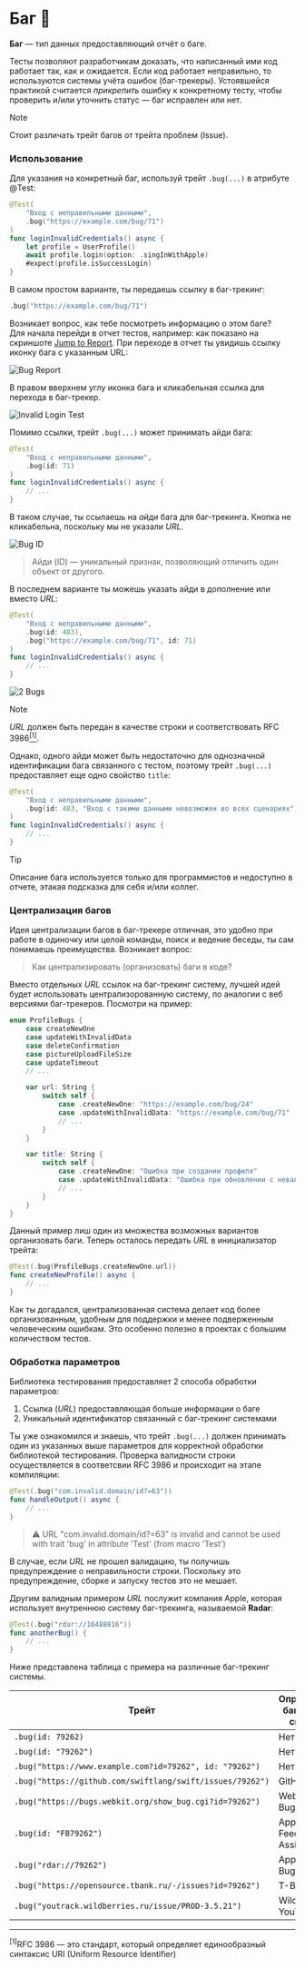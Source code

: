 # Баг 🐞

**Баг** — тип данных предоставляющий отчёт о баге.

Тесты позволяют разработчикам доказать, что написанный ими код работает так, как и ожидается. Если код работает неправильно, то используются системы учёта ошибок (баг-трекеры). Устоявшейся практикой считается *прикрепить* ошибку к конкретному тесту, чтобы проверить и/или уточнить статус — баг исправлен или нет.

> [!NOTE]
> Стоит различать трейт багов от трейта проблем (Issue).

### Использование

Для указания на конкретный баг, используй трейт `.bug(...)` в атрибуте @Test:
 
```swift
@Test(
    "Вход с неправильными данными", 
    .bug("https://example.com/bug/71")
)
func loginInvalidCredentials() async {
    let profile = UserProfile()
    await profile.login(option: .singInWithApple)
    #expect(profile.isSuccessLogin)
}
```

В самом простом варианте, ты передаешь ссылку в баг-трекинг:

```swift
.bug("https://example.com/bug/71")
```

Возникает вопрос, как тебе посмотреть информацию о этом баге?<br>
Для начала перейди в отчет тестов, например: как показано на скриншоте <u>Jump to Report</u>.
При переходе в отчет ты увидишь ссылку иконку бага с указанным URL:

![Bug Report](../assets/jump_to_report_bug.png)

В правом вверхнем углу иконка бага и кликабельная ссылка для перехода в баг-трекер.

![Invalid Login Test](../assets/invalid_login_credentinal.png)


Помимо ссылки, трейт `.bug(...)` может принимать айди бага:

```swift
@Test(
	"Вход с неправильными данными",
	.bug(id: 71)
)
func loginInvalidCredentials() async {
    // ...
}
```

В таком случае, ты ссылаешь на *айди* бага для баг-трекинга. Кнопка не кликабельна, поскольку мы не указали *URL*.

![Bug ID](../assets/bug_id.png)

> Айди (ID) — уникальный признак, позволяющий отличить один объект от другого.

В последнем варианте ты можешь указать айди в дополнение или вместо *URL*:

```swift
@Test(
	"Вход с неправильными данными",
	.bug(id: 483),
	.bug("https://example.com/bug/71", id: 71)
)
func loginInvalidCredentials() async {
    // ...
}
```

![2 Bugs](../assets/2_related_bugs.png)

> [!NOTE]
> *URL* должен быть передан в качестве строки и соответствовать RFC 3986<a href="#rfc"><sup>[1]</sup></a>.

Однако, одного айди может быть недостаточно для однозначной идентификации бага связанного с тестом, поэтому трейт `.bug(...)` предоставляет еще одно свойство `title`:

```swift
@Test(
	"Вход с неправильными данными",
	.bug(id: 483, "Вход с такими данными невозможен во всех сценариях")
)
func loginInvalidCredentials() async {
    // ...
}
```

> [!TIP]
> Описание бага используется только для программистов и недоступно в отчете, этакая подсказка для себя и/или коллег.

### Централизация багов

Идея централизации багов в баг-трекере отличная, это удобно при работе в одиночку или целой команды, поиск и ведение беседы, ты сам понимаешь преимущества. Возникает вопрос:

> Как централизировать (организовать) баги в коде?

Вместо отдельных *URL* ссылок на баг-трекинг систему, лучшей идей будет использовать централизорованную систему, по аналогии с веб версиями баг-трекеров. Посмотри на пример:

```swift
enum ProfileBugs {
    case createNewOne
    case updateWithInvalidData
    case deleteConfirmation
    case pictureUploadFileSize
    case updateTimeout
    // ...

    var url: String {
        switch self {
            case .createNewOne: "https://example.com/bug/24"
            case .updateWithInvalidData: "https://example.com/bug/71"
            // ...
        }
    }

    var title: String {
        switch self {
            case .createNewOne: "Ошибка при создании профиля"
            case .updateWithInvalidData: "Ошибка при обновлении с невалидными данными"
            // ...
        }
    }
}
```

Данный пример лиш один из множества возможных вариантов организовать баги.
Теперь осталось передать *URL* в инициализатор трейта:

```swift
@Test(.bug(ProfileBugs.createNewOne.url))
func createNewProfile() async {
    // ...
}
```

Как ты догадался, централизованная система делает код более организованным, удобным для поддержки и менее подверженным человеческим ошибкам. Это особенно полезно в проектах с большим количеством тестов.

### Обработка параметров

Библиотека тестирования предоставляет 2 способа обработки параметров:

1. Ссылка (*URL*) предоставляющая больше информации о баге
2. Уникальный идентификатор связанный с баг-трекинг системами

Ты уже ознакомился и знаешь, что трейт `.bug(...)` должен принимать один из указанных выше параметров для корректной обработки библиотекой тестирования. Проверка валидности строки осуществляется в соответсвии RFC 3986 и происходит на этапе компиляции:

```swift
@Test(.bug("com.invalid.domain/id?=63"))
func handleOutput() async {
	// ...
}
```

> ⚠️ URL "com.invalid.domain/id?=63" is invalid and cannot be used with trait 'bug' in attribute 'Test' (from macro 'Test')

В случае, если *URL* не прошел валидацию, ты получишь предупреждение о неправильности строки. Поскольку это предупреждение, сборке и запуску тестов это не мешает.

Другим валидным примером *URL* послужит компания Apple, которая использует внутреннюю систему баг-трекинга, называемой **Radar**:

```swift
@Test(.bug("rdar://16488816"))
func anotherBug() {
    // ...
}
```

Ниже представлена таблица с примера на различные баг-трекинг системы.

<!-- оставить таблицу без форматирования -->

| Трейт | Определяется баг-трекинг системой  |
| ----- | ---------------------------------- |
| `.bug(id: 79262)` | Нет |
| `.bug(id: "79262")` | Нет |
| `.bug("https://www.example.com?id=79262", id: "79262")` | Нет |
| `.bug("https://github.com/swiftlang/swift/issues/79262")` | GitHub Issue |
| `.bug("https://bugs.webkit.org/show_bug.cgi?id=79262")` | WebKit Bugzilla |
| `.bug(id: "FB79262")` | Apple Feedback Assistant |
| `.bug("rdar://79262")` | Apple Internal Bug System |
| `.bug("https://opensource.tbank.ru/-/issues?id=79262")`| T-Bank трекер |
| `.bug("youtrack.wildberries.ru/issue/PROD-3.5.21")` | Wildberries YouTrack |

---
<a name="rfc"><sup>[1]</sup>RFC 3986 — это стандарт, который определяет единообразный синтаксис URI (Uniform Resource Identifier)</a>
